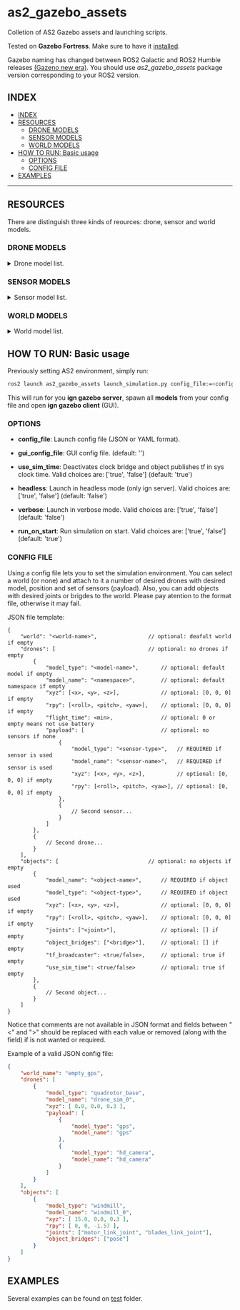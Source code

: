 # as2_gazebo_assets

Colletion of AS2 Gazebo assets and launching scripts. 

Tested on **Gazebo Fortress**. Make sure to have it [installed](https://gazebosim.org/docs/fortress/install_ubuntu).

Gazebo naming has changed between ROS2 Galactic and ROS2 Humble releases [(Gazeno new era)](https://discourse.ros.org/t/a-new-era-for-gazebo-cross-post/25012). You should use *as2_gazebo_assets* package version corresponding to your ROS2 version.

## INDEX
- [INDEX](#index)
- [RESOURCES](#resources)
  - [DRONE MODELS](#drone-models)
  - [SENSOR MODELS](#sensor-models)
  - [WORLD MODELS](#world-models)
- [HOW TO RUN: Basic usage](#how-to-run-basic-usage)
  - [OPTIONS](#options)
  - [CONFIG FILE](#config-file)
- [EXAMPLES](#examples)
---

## RESOURCES
There are distinguish three kinds of reources: drone, sensor and world models.

### DRONE MODELS
<details>
<summary>Drone model list.</summary>
    
| SDF Name | Status | Image |
| - | :-: | - |
| *quadroto_base* | <span style="color:darkgreen">FLYING</span> | ![](docs/imgs/quadrotor_base.png) |
| *hexrotor_base* | <span style="color:darkgreen">FLYING</span> | ![](docs/imgs/hexrotor_base.png) |
| *crazyflie* | <span style="color:red">UNSTABLE FLYING</span> | ![](docs/imgs/crazyflie.png) |
</details>

### SENSOR MODELS
<details>
<summary>Sensor model list.</summary>
    
| SDF Name | Description | Plugin |
| - | - | - |
| *imu* | **NOT SDF**: Alreay included in drone models. IMU sensor reports vertical position, angular velocity and linear acceleration readings. | ignition::gazebo::systems::Imu |
| *air_pressure* | Air pressure sensor reports vertical position and velocity readings. | ignition::gazebo::systems::AirPressure |
| *magnetometer* | Magnetometer sensor reports the magnetic field in its current location. | ignition::gazebo::systems::Magnetometer |
| *hd_camera* | RGB Camera with 1280x960 resolution. | - |
| *vga_camera* | RGB Camera with 640x480 resolution. | - |
| *semantic_camera* | RGB Camera with 1280x960 resolution with semantic segmentation data. | - |
| *rgbd_camera* | RGBD Camera with 640x480 resolution and 10 meters of depth sensing. | - |
| *point_lidar* | Single point lidar with 40 meter range. | - |
| *planar_lidar* | Planar scanning two-dimension lidar with 30 meter range. | - |
| *3d_lidar* | Three-dimensional scan with 100 meter range. | - |
| *gps* | Navigation satellite sensor reports position and velocity in spherical coordinates (latitude / longitude). | ignition::gazebo::systems::NavSat |
| *suction_gripper* | Light weight suction gripper. | mbzirc::SuctionGripperPlugin |
</details>

### WORLD MODELS
<details>
<summary>World model list.</summary>
    
| SDF Name | Description | Image |
| - | - | - |
| *empty* | Empty world with ground. | ![](docs/imgs/empty.png) |
| *test_gripper* | Empty world with two small objects to test the gripper. | ![](docs/imgs/test_gripper.png) |
| *empty_gps* | Empty world with ground and gps enabled | ![](docs/imgs/empty.png) |
</details>

## HOW TO RUN: Basic usage

Previously setting AS2 environment, simply run:
```bash
ros2 launch as2_gazebo_assets launch_simulation.py config_file:=<config-file>
```

This will run for you **ign gazebo server**, spawn all **models** from your config file and open **ign gazebo client** (GUI).

### OPTIONS

- **config_file**:
    Launch config file (JSON or YAML format).

- **gui_config_file**:
    GUI config file.
    (default: '')

- **use_sim_time**:
    Deactivates clock bridge and object publishes tf in sys clock time. Valid choices are: ['true', 'false']
    (default: 'true')

- **headless**:
    Launch in headless mode (only ign server). Valid choices are: ['true', 'false']
    (default: 'false')

- **verbose**:
    Launch in verbose mode. Valid choices are: ['true', 'false']
    (default: 'false')

- **run_on_start**:
    Run simulation on start. Valid choices are: ['true', 'false']
    (default: 'true')


### CONFIG FILE
Using a config file lets you to set the simulation environment. You can select a world (or none) and attach to it a number of desired drones with desired model, position and set of sensors (payload). Also, you can add objects with desired joints or brigdes to the world. Please pay atention to the format file, otherwise it may fail.

JSON file template:
```
{
    "world": "<world-name>",                // optional: deafult world if empty
    "drones": [                             // optional: no drones if empty
        {
            "model_type": "<model-name>",       // optional: default model if empty
            "model_name": "<namespace>",        // optional: default namespace if empty
            "xyz": [<x>, <y>, <z>],             // optional: [0, 0, 0] if empty
            "rpy": [<roll>, <pitch>, <yaw>],    // optional: [0, 0, 0] if empty
            "flight_time": <min>,               // optional: 0 or empty means not use battery
            "payload": [                        // optional: no sensors if none
                {
                    "model_type": "<sensor-type>",   // REQUIRED if sensor is used
                    "model_name": "<sensor-name>",   // REQUIRED if sensor is used
                    "xyz": [<x>, <y>, <z>],          // optional: [0, 0, 0] if empty
                    "rpy": [<roll>, <pitch>, <yaw>], // optional: [0, 0, 0] if empty
                },
                {
                    // Second sensor...
                }
            ]
        },
        {
            // Second drone...
        }
    ],
    "objects": [                            // optional: no objects if empty
        {    
            "model_name": "<object-name>",      // REQUIRED if object used
            "model_type": "<object-type>",      // REQUIRED if object used
            "xyz": [<x>, <y>, <z>],             // optional: [0, 0, 0] if empty
            "rpy": [<roll>, <pitch>, <yaw>],    // optional: [0, 0, 0] if empty
            "joints": ["<joint>"],              // optional: [] if empty
            "object_bridges": ["<bridge>"],     // optional: [] if empty
            "tf_broadcaster": <true/false>,     // optional: true if empty
            "use_sim_time": <true/false>        // optional: true if empty
        },
        {
            // Second object...
        }
    ]
}
```
Notice that comments are not available in JSON format and fields between "<" and ">" should be replaced with each value or removed (along with the field) if is not wanted or required.

Example of a valid JSON config file:
```json
{
    "world_name": "empty_gps",
    "drones": [
        {
            "model_type": "quadrotor_base",
            "model_name": "drone_sim_0",
            "xyz": [ 0.0, 0.0, 0.3 ],
            "payload": [
                {
                    "model_type": "gps",
                    "model_name": "gps"
                },
                {
                    "model_type": "hd_camera",
                    "model_name": "hd_camera"
                }
            ]
        }
    ],
    "objects": [
        {    
            "model_type": "windmill",
            "model_name": "windmill_0",
            "xyz": [ 15.0, 0.0, 0.3 ],
            "rpy": [ 0, 0, -1.57 ],
            "joints": ["motor_link_joint", "blades_link_joint"],
            "object_bridges": ["pose"]
        }
    ]
}
```

## EXAMPLES
Several examples can be found on [test](/tests) folder.
